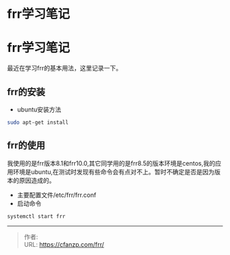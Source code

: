 # frr学习笔记


<!--more-->
# frr学习笔记
最近在学习frr的基本用法，这里记录一下。
## frr的安装
- ubuntu安装方法
```bash
sudo apt-get install
```

## frr的使用
我使用的是frr版本8.1和frr10.0,其它同学用的是frr8.5的版本环境是centos,我的应用环境是ubuntu,在测试时发现有些命令会有点对不上。暂时不确定是否是因为版本的原因造成的。
- 主要配置文件/etc/frr/frr.conf
- 启动命令
```bash
systemctl start frr
```


---

> 作者:   
> URL: https://cfanzp.com/frr/  

